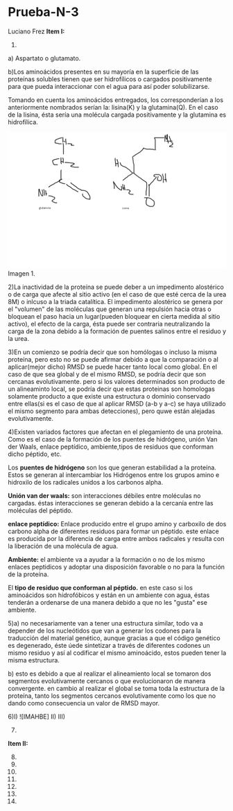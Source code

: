 # Prueba-N-3
Luciano Frez
**Item I:**

1)
a) Aspartato o glutamato.

b)Los aminoácidos presentes en su mayoría en la superficie de las proteínas solubles tienen que ser hidrofílicos o cargados positivamente para que pueda interaccionar con el agua para así poder solubilizarse.

Tomando en cuenta los aminoácidos entregados, los corresponderían a los anteriormente nombrados serían la: lisina(K) y la glutamina(Q). En el caso de la lisina, ésta sería una molécula cargada positivamente y la glutamina es hidrofílica.

![imagen 1](https://github.com/MrPiggie/Prueba-N-3/blob/master/imagen%201.png?raw=true)
Imagen 1.

2)La inactividad de la proteína se puede deber a un impedimento alostérico o de carga que afecte al sitio activo (en el caso de que esté cerca de la urea 8M) o inlcuso a la triada catalítica. El impedimento alostérico se genera por el "volumen" de las moléculas que generan una repulsión hacia otras o bloquean el paso hacia un lugar(pueden bloquear en cierta medida al sitio activo), el efecto de la carga, ésta puede ser contraria neutralizando la carga de la zona debido a la formación de puentes salinos entre el residuo y la urea.

3)En un comienzo se podría decir que son homólogas o incluso la misma proteína, pero esto no se puede afirmar debido a que la comparación o al aplicar(mejor dicho) RMSD se puede hacer tanto local como global. En el caso de que sea global y de el mismo RMSD, se podría decir que son cercanas evolutivamente. pero si los valores determinados son producto de un alineaminto local, se podría decir que estas proteinas son homologas solamente producto a que existe una estructura o dominio conservado entre ellas(si es el caso de que al aplicar RMSD (a-b y a-c) se haya utilizado el mismo segmento para ambas detecciones), pero quwe están alejadas evolutivamente.

4)Existen variados factores que afectan en el plegamiento de una proteína. Como es el caso de la formación de los puentes de hidrógeno, unión Van der Waals, enlace peptídico, ambiente,tipos de residuos que conforman dicho péptido, etc.

Los **puentes de hidrógeno** son los que generan estabilidad a la proteína. Estos se generan al intercambiar los Hidrógenos entre los grupos amino e hidroxilo de los radicales unidos a los carbonos alpha.

**Unión van der waals:** son interacciones débiles entre moléculas no cargadas. éstas interacciones se generan debido a la cercanía entre las moléculas del péptido.

**enlace peptídico:** Enlace producido entre el grupo amino y carboxilo de dos carbono alpha de diferentes residuos para formar un péptido. este enlace es producida por la diferencia de carga entre ambos radicales y resulta con la liberación de una molécula de agua.

**Ambiente:** el ambiente va a ayudar a la formación o no de los mismo enlaces peptidicos y adoptar una disposición favorable o no para la función de la proteína.

El **tipo de residuo que conforman al péptido.** en este caso si los aminoácidos son hidrofóbicos y están en un ambiente con agua, éstas tenderán a ordenarse de una manera debido a que no les "gusta" ese ambiente.


5)a) no necesariamente van a tener una estructura similar, todo va a depender de los nucleótidos que van a generar los codones para la traducción del material genético, aunque gracias a que el código genético es degenerado, éste úede sintetizar a través de diferentes codones un mismo residuo y así al codificar el mismo aminoácido, estos pueden tener la misma estructura.

b) esto es debido a que al realizar el alineamiento local se tomaron dos segmentos evolutivamente cercanos o que evolucionaron de manera convergente. en cambio al realizar el global se toma toda la estructura de la proteína, tanto los segmentos cercanos evolutivamente como los que no dando como consecuencia un valor de RMSD mayor.

6)I)
![IMAHBE]
II)
III)

7)

**Item II:**

8)

9)

10)

11)

12)

13)

14)
